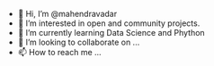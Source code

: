 - 👋 Hi, I’m @mahendravadar
- 👀 I’m interested in open and community projects.
- 🌱 I’m currently learning Data Science and Phython
- 💞️ I’m looking to collaborate on ...
- 📫 How to reach me ...

<!---
mahendravadar/mahendravadar is a ✨ special ✨ repository because its `README.md` (this file) appears on your GitHub profile.
You can click the Preview link to take a look at your changes.
--->
